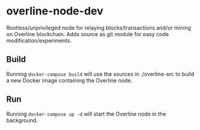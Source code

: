 # overline-node-dev

Rootless/unprivileged node for relaying blocks/transactions and/or mining on Overline blockchain.
Adds source as git module for easy code modification/experiments.

## Build

Running ```docker-compose build``` will use the sources in ./overline-src to build a new Docker image containing the Overline node.

## Run

Running ```docker-compose up -d``` will start the Overline node in the background.
